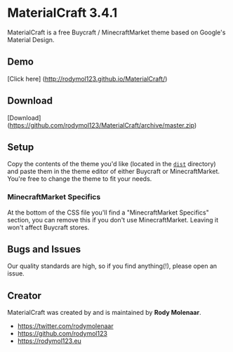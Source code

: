 # MaterialCraft 3.4.1

MaterialCraft is a free Buycraft / MinecraftMarket theme based on Google's Material Design.

## Demo

[Click here] (http://rodymol123.github.io/MaterialCraft/)

## Download

[Download] (https://github.com/rodymol123/MaterialCraft/archive/master.zip)

## Setup

Copy the contents of the theme you'd like (located in the [`dist`](https://github.com/rodymolenaar/MaterialCraft/tree/master/dist) directory) and paste them in the theme editor of either Buycraft or MinecraftMarket. You're free to change the theme to fit your needs.

### MinecraftMarket Specifics

At the bottom of the CSS file you'll find a "MinecraftMarket Specifics" section, you can remove this if you don't use MinecraftMarket. Leaving it won't affect Buycraft stores.

## Bugs and Issues

Our quality standards are high, so if you find anything(!), please open an issue.

## Creator

MaterialCraft was created by and is maintained by **Rody Molenaar**.

* https://twitter.com/rodymolenaar
* https://github.com/rodymol123
* https://rodymol123.eu
